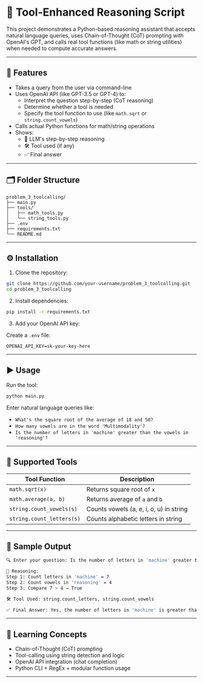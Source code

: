 # 🧠 Tool-Enhanced Reasoning Script

This project demonstrates a Python-based reasoning assistant that accepts natural language queries, uses Chain-of-Thought (CoT) prompting with OpenAI's GPT, and calls real tool functions (like math or string utilities) when needed to compute accurate answers.

---

## 🚀 Features

- Takes a query from the user via command-line
- Uses OpenAI API (like GPT-3.5 or GPT-4) to:
  - Interpret the question step-by-step (CoT reasoning)
  - Determine whether a tool is needed
  - Specify the tool function to use (like `math.sqrt` or `string.count_vowels`)
- Calls actual Python functions for math/string operations
- Shows:
  - 🤔 LLM's step-by-step reasoning
  - 🛠️ Tool used (if any)
  - ✅ Final answer

---

## 🗂 Folder Structure

```
problem_3_toolcalling/
├── main.py
├── tools/
│   ├── math_tools.py
│   └── string_tools.py
├── .env
├── requirements.txt
└── README.md
```

---

## ⚙️ Installation

1. Clone the repository:

```bash
git clone https://github.com/your-username/problem_3_toolcalling.git
cd problem_3_toolcalling
```

2. Install dependencies:

```bash
pip install -r requirements.txt
```

3. Add your OpenAI API key:

Create a `.env` file:

```env
OPENAI_API_KEY=sk-your-key-here
```

---

## ▶️ Usage

Run the tool:

```bash
python main.py
```

Enter natural language queries like:

- `What's the square root of the average of 18 and 50?`
- `How many vowels are in the word 'Multimodality'?`
- `Is the number of letters in 'machine' greater than the vowels in 'reasoning'?`

---

## 🔧 Supported Tools

| Tool Function             | Description                             |
|--------------------------|-----------------------------------------|
| `math.sqrt(x)`           | Returns square root of `x`              |
| `math.average(a, b)`     | Returns average of `a` and `b`          |
| `string.count_vowels(s)` | Counts vowels (a, e, i, o, u) in string |
| `string.count_letters(s)`| Counts alphabetic letters in string     |

---

## 🧪 Sample Output

```bash
🔍 Enter your question: Is the number of letters in 'machine' greater than vowels in 'reasoning'?

🤔 Reasoning:
Step 1: Count letters in 'machine' = 7
Step 2: Count vowels in 'reasoning' = 4
Step 3: Compare 7 > 4 → True

🛠️ Tool Used: string.count_letters, string.count_vowels

✅ Final Answer: Yes, the number of letters in 'machine' is greater than the number of vowels in 'reasoning'.
```

---

## 🧠 Learning Concepts

- Chain-of-Thought (CoT) prompting
- Tool-calling using string detection and logic
- OpenAI API integration (chat completion)
- Python CLI + RegEx + modular function usage

---


